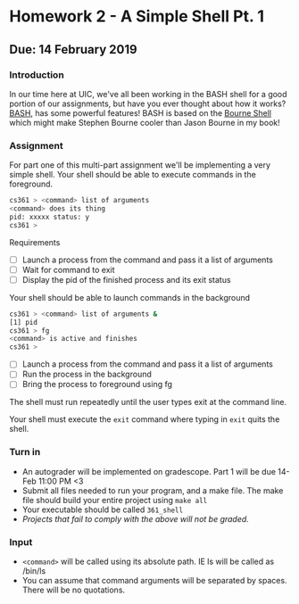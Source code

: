 # Homework 2 - A Simple Shell Pt. 1
## Due: 14 February 2019
### Introduction
In our time here at UIC, we've all been working in the BASH shell for a good portion of our assignments, but have you ever thought about how it works? [BASH](https://en.wikipedia.org/wiki/Bash_(Unix_shell)), has some powerful features! BASH is based on the [Bourne Shell](https://en.wikipedia.org/wiki/Bourne_shell) which might make Stephen Bourne cooler than Jason Bourne in my book!

### Assignment
For part one of this multi-part assignment we'll be implementing a very simple shell. Your shell should be able to execute commands in the foreground. 
```bash
cs361 > <command> list of arguments
<command> does its thing
pid: xxxxx status: y
cs361 >
```
Requirements
-[ ] Launch a process from the command and pass it a list of arguments
-[ ] Wait for command to exit
-[ ] Display the pid of the finished process and its exit status

Your shell should be able to launch commands in the background
```bash
cs361 > <command> list of arguments &
[1] pid
cs361 > fg
<command> is active and finishes
cs361 >
```
-[ ] Launch a process from the command and pass it a list of arguments
-[ ] Run the process in the background
-[ ] Bring the process to foreground using fg

The shell must run repeatedly until the user types exit at the command line. 

Your shell must execute the ```exit``` command where typing in ```exit``` quits the shell. 

### Turn in
* An autograder will be implemented on gradescope. Part 1 will be due 14-Feb 11:00 PM <3
* Submit all files needed to run your program, and a make file. The make file should build your entire project using ```make all```
* Your executable should be called ```361_shell```
* _Projects that fail to comply with the above will not be graded._ 

### Input
* ```<command>``` will be called using its absolute path. IE ls will be called as /bin/ls
* You can assume that command arguments will be separated by spaces. There will be no quotations.
